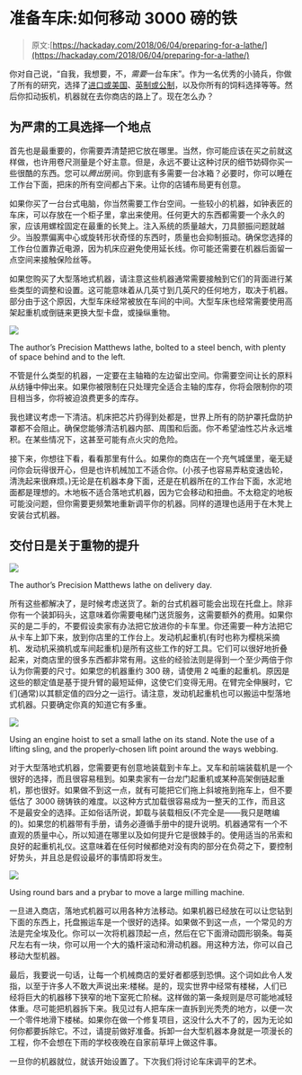 # 准备车床:如何移动 3000 磅的铁

> 原文:[https://hackaday.com/2018/06/04/preparing-for-a-lathe/](https://hackaday.com/2018/06/04/preparing-for-a-lathe/)

你对自己说，“自我，我想要，不，*需要*一台车床”。作为一名优秀的小骑兵，你做了所有的研究，选择了[进口或美国](http://hackaday.com/2018/03/21/lathes-foreign-and-domestic/)、[英制或公制](http://hackaday.com/2018/04/24/lathe-features-you-should-choose-when-buying-your-first-machine/)，以及你所有的饲料选择等等。然后你扣动扳机，机器就在去你商店的路上了。现在怎么办？

## 为严肃的工具选择一个地点

首先也是最重要的，你需要弄清楚把它放在哪里。当然，你可能应该在买之前就这样做，也许用卷尺测量是个好主意。但是，永远不要让这种讨厌的细节妨碍你买一些很酷的东西。您可以*腾出*房间。你到底有多需要一台冰箱？必要时，你可以睡在工作台下面，把床的所有空间都占下来。让你的店铺布局更有创意。

如果你买了一台台式电脑，你当然需要工作台空间。一些较小的机器，如钟表匠的车床，可以存放在一个柜子里，拿出来使用。任何更大的东西都需要一个永久的家，应该用螺栓固定在最重的长凳上。注入系统的质量越大，刀具颤振问题就越少。当股票偏离中心或旋转形状奇怪的东西时，质量也会抑制振动。确保您选择的工作台位置靠近电源，因为机床应避免使用延长线。你可能还需要在机器后面留一点空间来接触保险丝等。

如果您购买了大型落地式机器，请注意这些机器通常需要接触到它们的背面进行某些类型的调整和设置。这可能意味着从几英寸到几英尺的任何地方，取决于机器。部分由于这个原因，大型车床经常被放在车间的中间。大型车床也经常需要使用高架起重机或倒链来更换大型卡盘，或操纵重物。

![](../Images/da91fc851ddb8b939bfdcb97dc181e3a.png)

The author’s Precision Matthews lathe, bolted to a steel bench, with plenty of space behind and to the left.

不管是什么类型的机器，一定要在主轴箱的左边留出空间。你需要空间让长的原料从纺锤中伸出来。如果你被限制在只处理完全适合主轴的库存，你将会限制你的项目相当多，你将被迫浪费更多的库存。

我也建议考虑一下清洁。机床把芯片扔得到处都是，世界上所有的防护罩托盘防护罩都不会阻止。确保您能够清洁机器内部、周围和后面。你不希望油性芯片永远堆积。在某些情况下，这甚至可能有点火灾的危险。

接下来，你想往下看，看看那里有什么。如果你的商店在一个充气城堡里，毫无疑问你会玩得很开心，但是也许机械加工不适合你。(小孩子也容易弄粘变速齿轮，清洗起来很麻烦。)无论是在机器本身下面，还是在机器所在的工作台下面，水泥地面都是理想的。木地板不适合落地式机器，因为它会移动和扭曲。不太稳定的地板可能没问题，但你需要更频繁地重新调平你的机器。同样的道理也适用于在木凳上安装台式机器。

## 交付日是关于重物的提升

![](../Images/48a5dff9c5af8781cd4bed56bd6ba323.png)

The author’s Precision Matthews lathe on delivery day.

所有这些都解决了，是时候考虑送货了。新的台式机器可能会出现在托盘上。除非你有一个装卸码头，这意味着你需要电梯门送货服务，这需要额外的费用。如果你买的是二手的，不要假设卖家有办法把它放进你的卡车里。你还需要一种方法把它从卡车上卸下来，放到你店里的工作台上。发动机起重机(有时也称为樱桃采摘机、发动机采摘机或车间起重机)是所有这些工作的好工具。它们可以很好地折叠起来，对商店里的很多东西都非常有用。这些的经验法则是得到一个至少两倍于你认为你需要的尺寸。如果您的机器重约 300 磅，请使用 2 吨重的起重机。原因是这些的额定值是基于提升臂的最短延伸，这使它们变得无用。在臂完全伸展时，它们(通常)以其额定值的四分之一运行。请注意，发动机起重机也可以搬运中型落地式机器。只要确定你真的知道它有多重。

![](../Images/8ebdd2e69da8baedb0ffc7ea1f6a8d23.png)

Using an engine hoist to set a small lathe on its stand. Note the use of a lifting sling, and the properly-chosen lift point around the ways webbing.

对于大型落地式机器，您需要更有创意地装载到卡车上。叉车和前端装载机是一个很好的选择，而且很容易租到。如果卖家有一台龙门起重机或某种高架倒链起重机，那也很好。如果做不到这一点，就有可能把它们拖上斜坡拖到拖车上，但不要低估了 3000 磅铸铁的难度。以这种方式加载很容易成为一整天的工作，而且这不是最安全的选择。正如俗话所说，卸载与装载相反(不完全是——我只是瞎编的)。如果您的机器带有手册，请务必遵循手册中的提升说明。机器通常有一个不直观的质量中心，所以知道在哪里以及如何提升它是很棘手的。使用适当的吊索和良好的起重机礼仪。这意味着在任何时候都绝对没有肉的部分在负荷之下，要控制好势头，并且总是假设最坏的事情即将发生。

![](../Images/cae42d635806f001342007397d6b26f1.png)

Using round bars and a prybar to move a large milling machine.

一旦进入商店，落地式机器可以用各种方法移动。如果机器已经放在可以让您钻到下面的东西上，托盘搬运车是一个很好的选择。如果做不到这一点，一个常见的方法是完全埃及化。你可以一次将机器顶起一点，然后在它下面滑动圆形钢条。每英尺左右有一块，你可以用一个大的撬杆滚动和滑动机器。用这种方法，你可以自己移动大型机器。

最后，我要说一句话，让每一个机械商店的爱好者都感到恐惧。这个词如此令人发指，以至于许多人不敢大声说出来:楼梯。是的，现实世界中经常有楼梯，人们已经将巨大的机器移下狭窄的地下室死亡阶梯。这样做的第一条规则是尽可能地减轻体重。尽可能把机器拆下来。我见过有人把车床一直拆到光秃秃的地方，以便一次一个零件地滑下楼梯。如果你在做一个修复项目，这没什么大不了的，因为无论如何你都要拆除它。不过，请提前做好准备。拆卸一台大型机器本身就是一项漫长的工程，你不会想在下雨的学校夜晚在自家前草坪上做这件事。

一旦你的机器就位，就该开始设置了。下次我们将讨论车床调平的艺术。